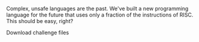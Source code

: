 Complex, unsafe languages are the past. We've built a new programming language for the future that uses only a fraction of the instructions of RISC. This should be easy, right?

Download challenge files


